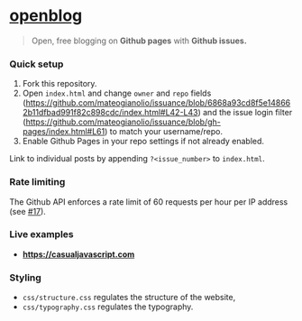 # [openblog](https://mateogianolio.github.io/openblog)

> Open, free blogging on **Github pages** with **Github issues.**

### Quick setup

1. Fork this repository.
2. Open `index.html` and change `owner` and `repo` fields (https://github.com/mateogianolio/issuance/blob/6868a93cd8f5e148662b11dfbad991f82c898cdc/index.html#L42-L43) and the issue login filter (https://github.com/mateogianolio/issuance/blob/gh-pages/index.html#L61) to match your username/repo.
3. Enable Github Pages in your repo settings if not already enabled.

Link to individual posts by appending `?<issue_number>` to `index.html`.

### Rate limiting

The Github API enforces a rate limit of 60 requests per hour per IP address (see [#17](https://github.com/mateogianolio/issuance/issues/17)).

### Live examples

* **https://casualjavascript.com**

### Styling

* `css/structure.css` regulates the structure of the website,
* `css/typography.css` regulates the typography.
